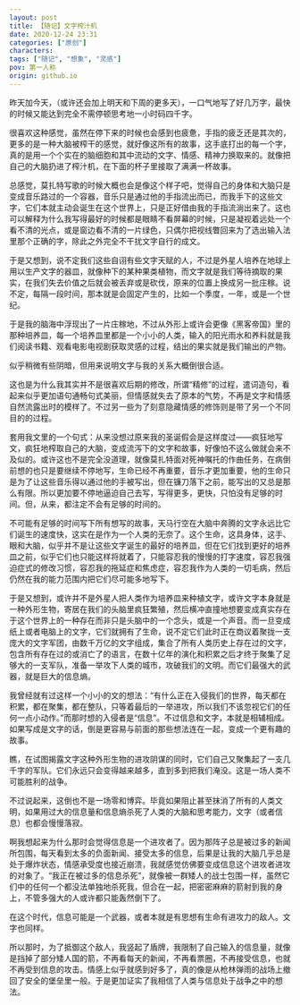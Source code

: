 ```yaml
---
layout: post
title: 【随记】文字榨汁机
date: 2020-12-24 23:31
categories: ["原创"]
characters: 
tags: ["随记", "想象", "灵感"]
pov: 第一人称
origin: github.io
---
```


昨天加今天，（或许还会加上明天和下周的更多天），一口气地写了好几万字，最快的时候又能达到完全不需停顿思考地一小时码四千字。

很喜欢这种感觉，虽然在停下来的时候也会感到也疲惫，手指的疲乏还是其次的，更多的是一种大脑被榨干的感觉，就好像这所有的故事，这手底打出的每一个字，真的是用一个个实在的脑细胞和其中流动的文字、情感、精神力换取来的。就像把自己的大脑扔进了榨汁机，在下面的杯子里接取了满满一杯故事。

总感觉，莫扎特写歌的时候大概也会是像这个样子吧，觉得自己的身体和大脑只是变成音乐路过的一个容器，音乐只是通过他的手指流出而已，而我手下的这些文字，它们本就主动会诞生在这个世界上，只是正好借由我的手指流淌出来了。这也可以解释为什么我写得最好的时候都是眼睛不看屏幕的时候，只是凝视着远处一个看不清的光点，或是窗边看不清的一片绿色，只偶尔把视线瞥回来为了选出输入法里那个正确的字，除此之外完全不干扰文字自行的成文。

于是又想到，说不定我们这些自诩有些文字天赋的人，不过是外星人培养在地球上用以生产文字的器皿，就像种下的某种果类植物，而文字就是我们等待摘取的果实，在我们失去价值之后就会被丢弃或是砍伐，原来的位置上换成另一批庄稼。说不定，每隔一段时间，那本就是会固定产生的，比如一个季度，一年，或是一个世纪。

于是我的脑海中浮现出了一片庄稼地，不过从外形上或许会更像《黑客帝国》里的那种培养皿，每一个培养皿里都是一个小小的人类，输入的阳光雨水和养料就是我们阅读书籍、观看电影电视剧获取灵感的过程，结出的果实就是我们输出的产物。

似乎稍微有些阴暗，但用来说明文字与我的关系大概倒很合适。

这也是为什么我其实并不是很喜欢后期的修改，所谓“精修”的过程，遣词造句，看起来似乎更加语句通畅句式美丽，但情感就失去了原本的气势，不再是文字和情感自然流露出时的模样了。不过另一些为了刻意隐藏情感的修饰则是带了另一个不同目的的过程。

套用我文里的一个句式：从来没想过原来我的圣诞假会是这样度过——疯狂地写文，疯狂地榨取自己的大脑，变成流泻下的文字和故事，好像怕不这么做就会来不及似的。或许这也不是完全没道理，就像莫扎特面对死神嘱托的作曲任务，在病倒前想的也只是要继续不停地写，生命已经不再重要，音乐才更加重要，他的生命只是为了让这些音乐得以通过他的手被写出，但在镰刀落下之前，能写出的又总是那么有限。所以更加要不停地逼迫自己去写，写得更多，更快，只怕没有足够的时间。但，从来，都注定不会有足够的时间的。

不可能有足够的时间写下所有想写的故事，天马行空在大脑中奔腾的文字永远比它们诞生的速度快，这实在是作为一个人类的无奈了。这个生命，这具身体，这手、眼和大脑，似乎并不是让这些文字诞生的最好的培养皿，但在它们找到更好的培养皿之前，似乎它们也只能这样将就着了，只能容忍我的慢慢的打字速度，容忍我强迫症式的修改习惯，容忍我的拖延症和焦虑症，容忍我作为人类的一切毛病，然后仍然在我的能力范围内把它们尽可能多地写下。

于是又想到，或许并不是外星人把人类作为培养皿来种植文字，或许文字本身就是一种外形生物，寄居在我们的头脑里疯狂繁殖，然后横冲直撞地想要变成真实存在于这个世界上的一种存在而非只是头脑中的一个念头，或是一个声音。而一旦变成纸上或者电脑上的文字，它们就拥有了生命，说不定它们此时正在商议着聚拢一支庞大的文字军团，由数千万亿的文字组成，集合了所有人类历史上存在过的文字，包含所有存在过的或消亡了的语言，在数十亿年的演化和积累之后才终于聚集了足够大的一支军队，准备一举攻下人类的城市，攻破我们的文明。而它们最强大的武器，就是巨大的信息熵。

我曾经就有过这样一个小小的文的想法：“有什么正在入侵我们的世界，每天都在积累，都在聚集，都在整队，只等着最后的一举进攻，所以我们不该忽视它们的任何一点小动作。”而那时想的入侵者是“信息”。不过信息和文字，本就是相辅相成。如果写成是文字的话，倒是更容易与前面的那些想法连在一起，变成一个更有趣的故事。

瞧，在试图揭露文字这种外形生物的进攻阴谋的同时，它们自己又聚集起了一支几千字的军队。它们永远只会变得越来越多，直到多到把我们淹没。这是一场人类不可能胜利的战争。

不过说起来，这倒也不是一场零和博弈。毕竟如果阻止甚至抹消了所有的人类文明，如果用过大的信息量和信息熵杀死了人类的大脑和思考能力，文字（或者信息）也都会慢慢落寂。

啊我想起来为什么那时会觉得信息是一个进攻者了。因为那阵子总是被过多的新闻所包围，每天看到太多的负面新闻、接受太多的信息，后果是让我的大脑几乎总是处于爆炸状态，情感承受度也接近崩溃，我就感觉仿佛要变成信息这个进攻者进攻的对象了。“我正在被过多的信息杀死”，就像被一群矮人的战士包围一样，虽然它们中的任何一个都没法单独地杀死我，但合在一起，把密密麻麻的箭射到我的身上，不管多强大的人或许都只能轰然倒下了。

在这个时代，信息可能是一个武器，或者本就是有思想有生命有进攻力的敌人。文字也同样。

所以那时，为了抵御这个敌人，我竖起了盾牌，我限制了自己输入的信息量，就像是挡掉了部分矮人国的箭，不再看每天的新闻，不再看票圈，不再接受信息，也就不再受到信息的攻击。情感上似乎就感到好多了，真的像是从枪林弹雨的战场上撤回了安全的堡垒里一般。于是更加证实了我相信了人类与信息处于战争之中的想法。
